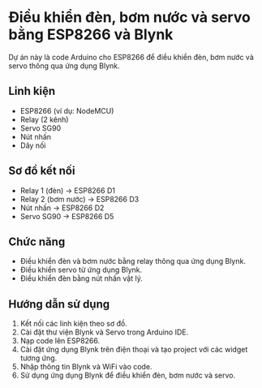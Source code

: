# Điều khiển đèn, bơm nước và servo bằng ESP8266 và Blynk

Dự án này là code Arduino cho ESP8266 để điều khiển đèn, bơm nước và servo thông qua ứng dụng Blynk.

## Linh kiện

* ESP8266 (ví dụ: NodeMCU)
* Relay (2 kênh)
* Servo SG90
* Nút nhấn
* Dây nối

## Sơ đồ kết nối

* Relay 1 (đèn) -> ESP8266 D1
* Relay 2 (bơm nước) -> ESP8266 D3
* Nút nhấn -> ESP8266 D2
* Servo SG90 -> ESP8266 D5

## Chức năng

* Điều khiển đèn và bơm nước bằng relay thông qua ứng dụng Blynk.
* Điều khiển servo từ ứng dụng Blynk.
* Điều khiển đèn bằng nút nhấn vật lý.

## Hướng dẫn sử dụng

1.  Kết nối các linh kiện theo sơ đồ.
2.  Cài đặt thư viện Blynk và Servo trong Arduino IDE.
3.  Nạp code lên ESP8266.
4.  Cài đặt ứng dụng Blynk trên điện thoại và tạo project với các widget tương ứng.
5.  Nhập thông tin Blynk và WiFi vào code.
6.  Sử dụng ứng dụng Blynk để điều khiển đèn, bơm nước và servo.
